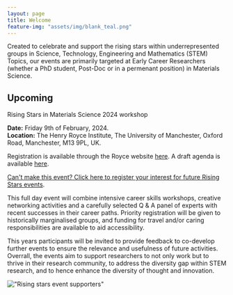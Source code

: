 ```yaml
---
layout: page
title: Welcome
feature-img: "assets/img/blank_teal.png"
---
```


Created to celebrate and support the rising stars within underrepresented groups in Science, Technology, Engineering and Mathematics (STEM) Topics, our events are primarily targeted at Early Career Researchers (whether a  PhD student, Post-Doc or in a permenant position) in Materials Science.

## Upcoming

Rising Stars in Materials Science 2024 workshop

**Date:** Friday 9th of February, 2024.      
**Location:** The Henry Royce Institute, The University of Manchester, Oxford Road, Manchester, M13 9PL, UK.

Registration is available through the Royce website [here](https://www.royce.ac.uk/events/rising-stars-2024/). A draft agenda is available [here](https://mainstraem.github.io/agenda/).

[Can't make this event? Click here to register your interest for future Rising Stars events](https://forms.office.com/r/vFve9CKBM4).

This full day event will combine intensive career skills workshops, creative networking activities and a carefully selected Q & A panel of experts with recent successes in their career paths. Priority registration will be given to historically marginalised groups, and funding for travel and/or caring responsibilities are available to aid accessibility. 

This years participants will be invited to provide feedback to co-develop further events to ensure the relevance and usefulness of future activities. Overrall, the events aim to support researchers to not only work but to thrive in their research community, to address the diversity gap within STEM research, and to hence enhance the diversity of thought and innovation. 

!["Rising stars event supporters"](./assets/img/RisingStarsFooter.png)



